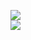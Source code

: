 [![](https://img.shields.io/badge/Made%20With-Github%20Spray-lightgrey.svg?style=for-the-badge&logo=github)](https://github.com/Annihil/github-spray#26596)  
[![](https://i.imgur.com/2DrTn0Z.gif)](https://github.com/Annihil/github-spray)
